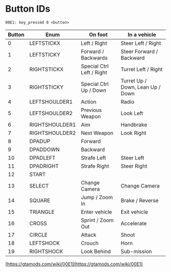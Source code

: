 # Button IDs

```
00E1: key_pressed 0 <button>
```

| Button | Enum           | On foot                   | In a vehicle                     |
| ------ | -------------- | ------------------------- | -------------------------------- |
| 0      | LEFTSTICKX     | Left / Right              | Steer Left / Right               |
| 1      | LEFTSTICKY     | Forward / Backwards       | Steer Forward / Backward         |
| 2      | RIGHTSTICKX    | Special Ctrl Left / Right | Turret Left / Right              |
| 3      | RIGHTSTICKY    | Special Ctrl Up / Down    | Turret Up / Down, Lean Up / Down |
| 4      | LEFTSHOULDER1  | Action                    | Radio                            |
| 5      | LEFTSHOULDER2  | Previous Weapon           | Look Left                        |
| 6      | RIGHTSHOULDER1 | Aim                       | Handbrake                        |
| 7      | RIGHTSHOULDER2 | Next Weapon               | Look Right                       |
| 8      | DPADUP         | Forward                   |                                  |
| 9      | DPADDOWN       | Backward                  |                                  |
| 10     | DPADLEFT       | Strafe Left               | Steer Left                       |
| 11     | DPADRIGHT      | Strafe Right              | Steer Right                      |
| 12     | START          |                           |                                  |
| 13     | SELECT         | Change Camera             | Change Camera                    |
| 14     | SQUARE         | Jump / Zoom In            | Brake / Reverse                  |
| 15     | TRIANGLE       | Enter vehicle             | Exit vehicle                     |
| 16     | CROSS          | Sprint / Zoom Out         | Accelerate                       |
| 17     | CIRCLE         | Attack                    | Shoot                            |
| 18     | LEFTSHOCK      | Crouch                    | Horn                             |
| 19     | RIGHTSHOCK     | Look Behind               | Sub-mission                      |

[https://gtamods.com/wiki/00E1](https://gtamods.com/wiki/00E1)
